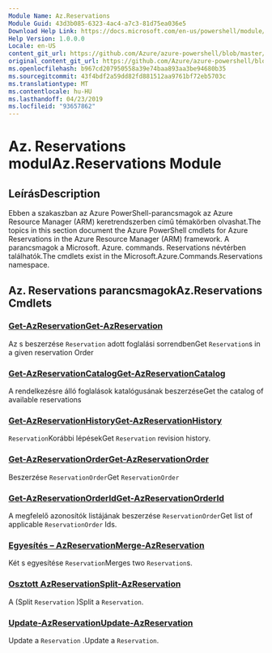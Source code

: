 ```yaml
---
Module Name: Az.Reservations
Module Guid: 43d3b085-6323-4ac4-a7c3-81d75ea036e5
Download Help Link: https://docs.microsoft.com/en-us/powershell/module/az.reservations
Help Version: 1.0.0.0
Locale: en-US
content_git_url: https://github.com/Azure/azure-powershell/blob/master/src/Reservations/Reservations/help/Az.Reservations.md
original_content_git_url: https://github.com/Azure/azure-powershell/blob/master/src/Reservations/Reservations/help/Az.Reservations.md
ms.openlocfilehash: b967cd207950558a39e74baa893aa3be94680b35
ms.sourcegitcommit: 43f4bdf2a59dd82fd881512aa9761bf72eb5703c
ms.translationtype: MT
ms.contentlocale: hu-HU
ms.lasthandoff: 04/23/2019
ms.locfileid: "93657862"
---
```

# <span data-ttu-id="ba9d7-101">Az. Reservations modul</span><span class="sxs-lookup"><span data-stu-id="ba9d7-101">Az.Reservations Module</span></span>
## <span data-ttu-id="ba9d7-102">Leírás</span><span class="sxs-lookup"><span data-stu-id="ba9d7-102">Description</span></span>
<span data-ttu-id="ba9d7-103">Ebben a szakaszban az Azure PowerShell-parancsmagok az Azure Resource Manager (ARM) keretrendszerben című témakörben olvashat.</span><span class="sxs-lookup"><span data-stu-id="ba9d7-103">The topics in this section document the Azure PowerShell cmdlets for Azure Reservations in the Azure Resource Manager (ARM) framework.</span></span> <span data-ttu-id="ba9d7-104">A parancsmagok a Microsoft. Azure. commands. Reservations névtérben találhatók.</span><span class="sxs-lookup"><span data-stu-id="ba9d7-104">The cmdlets exist in the Microsoft.Azure.Commands.Reservations namespace.</span></span>

## <span data-ttu-id="ba9d7-105">Az. Reservations parancsmagok</span><span class="sxs-lookup"><span data-stu-id="ba9d7-105">Az.Reservations Cmdlets</span></span>
### [<span data-ttu-id="ba9d7-106">Get-AzReservation</span><span class="sxs-lookup"><span data-stu-id="ba9d7-106">Get-AzReservation</span></span>](Get-AzReservation.md)
<span data-ttu-id="ba9d7-107">Az s beszerzése `Reservation` adott foglalási sorrendben</span><span class="sxs-lookup"><span data-stu-id="ba9d7-107">Get `Reservation`s in a given reservation Order</span></span>

### [<span data-ttu-id="ba9d7-108">Get-AzReservationCatalog</span><span class="sxs-lookup"><span data-stu-id="ba9d7-108">Get-AzReservationCatalog</span></span>](Get-AzReservationCatalog.md)
<span data-ttu-id="ba9d7-109">A rendelkezésre álló foglalások katalógusának beszerzése</span><span class="sxs-lookup"><span data-stu-id="ba9d7-109">Get the catalog of available reservations</span></span>

### [<span data-ttu-id="ba9d7-110">Get-AzReservationHistory</span><span class="sxs-lookup"><span data-stu-id="ba9d7-110">Get-AzReservationHistory</span></span>](Get-AzReservationHistory.md)
<span data-ttu-id="ba9d7-111">`Reservation`Korábbi lépések</span><span class="sxs-lookup"><span data-stu-id="ba9d7-111">Get `Reservation` revision history.</span></span>

### [<span data-ttu-id="ba9d7-112">Get-AzReservationOrder</span><span class="sxs-lookup"><span data-stu-id="ba9d7-112">Get-AzReservationOrder</span></span>](Get-AzReservationOrder.md)
<span data-ttu-id="ba9d7-113">Beszerzése `ReservationOrder`</span><span class="sxs-lookup"><span data-stu-id="ba9d7-113">Get `ReservationOrder`</span></span>

### [<span data-ttu-id="ba9d7-114">Get-AzReservationOrderId</span><span class="sxs-lookup"><span data-stu-id="ba9d7-114">Get-AzReservationOrderId</span></span>](Get-AzReservationOrderId.md)
<span data-ttu-id="ba9d7-115">A megfelelő azonosítók listájának beszerzése `ReservationOrder`</span><span class="sxs-lookup"><span data-stu-id="ba9d7-115">Get list of applicable `ReservationOrder` Ids.</span></span>

### [<span data-ttu-id="ba9d7-116">Egyesítés – AzReservation</span><span class="sxs-lookup"><span data-stu-id="ba9d7-116">Merge-AzReservation</span></span>](Merge-AzReservation.md)
<span data-ttu-id="ba9d7-117">Két s egyesítése `Reservation`</span><span class="sxs-lookup"><span data-stu-id="ba9d7-117">Merges two `Reservation`s.</span></span>

### [<span data-ttu-id="ba9d7-118">Osztott AzReservation</span><span class="sxs-lookup"><span data-stu-id="ba9d7-118">Split-AzReservation</span></span>](Split-AzReservation.md)
<span data-ttu-id="ba9d7-119">A (Split `Reservation` )</span><span class="sxs-lookup"><span data-stu-id="ba9d7-119">Split a `Reservation`.</span></span>

### [<span data-ttu-id="ba9d7-120">Update-AzReservation</span><span class="sxs-lookup"><span data-stu-id="ba9d7-120">Update-AzReservation</span></span>](Update-AzReservation.md)
<span data-ttu-id="ba9d7-121">Update a `Reservation` .</span><span class="sxs-lookup"><span data-stu-id="ba9d7-121">Update a `Reservation`.</span></span>

